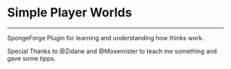 # Simple Player Worlds

---

SpongeForge Plugin for learning and understanding how thinks work.

Special Thanks to @Zidane and @Mosemister to teach me something and gave some tipps.